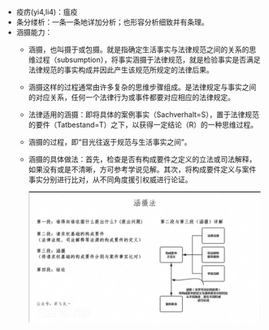- 疫疠(yi4,li4)：瘟疫
- 条分缕析：一条一条地详加分析；也形容分析细致并有条理。
- 涵摄能力：
  - 涵摄，也叫摄于或包摄。就是指确定生活事实与法律规范之间的关系的思维过程（subsumption），将事实涵摄于法律规范，就是检验事实是否满足法律规范的事实构成并因此产生该规范所规定的法律后果。
  - 涵摄这样的过程通常由许多复杂的思维步骤组成。是法律规定与事实之间的对应关系，任何一个法律行为或事件都要对应相应的法律规定。
  - 法律适用的涵摄：即将具体的案例事实（Sachverhalt=S），置于法律规范的要件（Tatbestand=T）之下，以获得一定结论（R）的一种思维过程。
  - 涵摄的过程，即“目光往返于规范与生活事实之间”。
  - 涵摄的具体做法：首先，检查是否有构成要件之定义的立法或司法解释，如果没有或是不清晰，方可参考学说见解。其次，将构成要件定义与案件事实分别进行比对，从不同角度援引权威进行论证。
	
	![涵摄法](resource/涵摄法.png)

